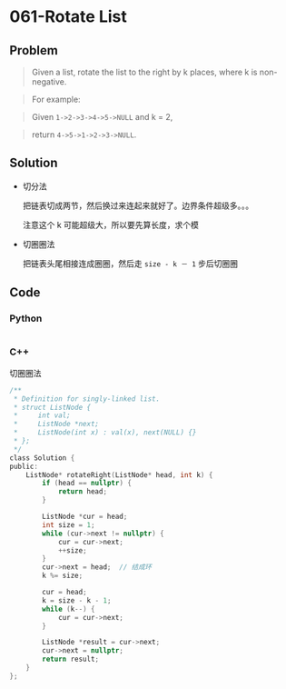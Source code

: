 # 061-Rotate List

## Problem

> Given a list, rotate the list to the right by k places, where k is non-negative.

> For example:

> Given `1->2->3->4->5->NULL` and k = 2,

> return `4->5->1->2->3->NULL`.

## Solution

- 切分法

    把链表切成两节，然后换过来连起来就好了。边界条件超级多。。。

    注意这个 k 可能超级大，所以要先算长度，求个模

- 切圈圈法

    把链表头尾相接连成圈圈，然后走 `size - k － 1` 步后切圈圈

## Code

### Python

```python

```

### C++

切圈圈法

```c
/**
 * Definition for singly-linked list.
 * struct ListNode {
 *     int val;
 *     ListNode *next;
 *     ListNode(int x) : val(x), next(NULL) {}
 * };
 */
class Solution {
public:
    ListNode* rotateRight(ListNode* head, int k) {
        if (head == nullptr) {
            return head;
        }

        ListNode *cur = head;
        int size = 1;
        while (cur->next != nullptr) {
            cur = cur->next;
            ++size;
        }
        cur->next = head;  // 结成环
        k %= size;

        cur = head;
        k = size - k - 1;
        while (k--) {
            cur = cur->next;
        }

        ListNode *result = cur->next;
        cur->next = nullptr;
        return result;
    }
};
```
